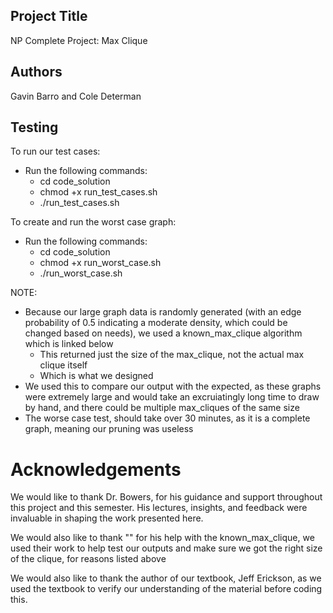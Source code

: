 ## Project Title
NP Complete Project: Max Clique

## Authors
Gavin Barro and Cole Determan

## Testing
To run our test cases:
- Run the following commands:
    - cd code_solution
    - chmod +x run_test_cases.sh
    - ./run_test_cases.sh

To create and run the worst case graph:
- Run the following commands:
    - cd code_solution
    - chmod +x run_worst_case.sh
    - ./run_worst_case.sh


NOTE:
- Because our large graph data is randomly generated (with an edge probability of 0.5 indicating a moderate density, which could be changed based on needs), we used a known_max_clique algorithm which is linked below
    - This returned just the size of the max_clique, not the actual max clique itself
    - Which is what we designed
- We used this to compare our output with the expected, as these graphs were extremely large and would take an excruiatingly long time to draw by hand, and there could be multiple max_cliques of the same size
- The worse case test, should take over 30 minutes, as it is a complete graph, meaning our pruning was useless
     

# Acknowledgements
We would like to thank Dr. Bowers, for his guidance and support throughout this project and this semester. His lectures, insights, and feedback were invaluable in shaping the work presented here.

We would also like to thank "" for his help with the known_max_clique, we used their work to help test our outputs and make sure we got the right size of the clique, for reasons listed above

We would also like to thank the author of our textbook, Jeff Erickson, as we used the textbook to verify our understanding of the material before coding this.